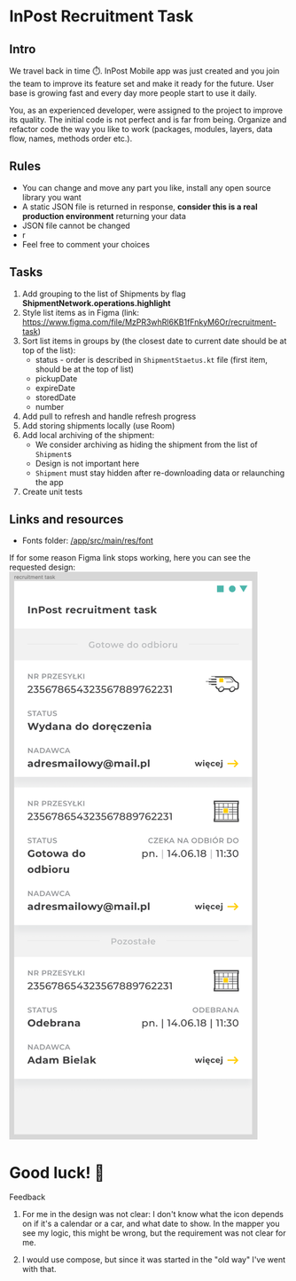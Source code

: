 # InPost Recruitment Task


## Intro
We travel back in time ⏱️. InPost Mobile app was just created and you join the team to improve its feature set and make it ready for the future.
User base is growing fast and every day more people start to use it daily.

You, as an experienced developer, were assigned to the project to improve its quality. The initial code is not perfect and is far from being.
Organize and refactor code the way you like to work (packages, modules, layers, data flow, names, methods order etc.).

## Rules
- You can change and move any part you like, install any open source library you want
- A static JSON file is returned in response, **consider this is a real production environment** returning your data
- JSON file cannot be changed
- r
- Feel free to comment your choices

## Tasks
1. Add grouping to the list of Shipments by flag **ShipmentNetwork.operations.highlight**
2. Style list items as in Figma (link: https://www.figma.com/file/MzPR3whRl6KB1fFnkyM6Or/recruitment-task)
3. Sort list items in groups by (the closest date to current date should be at top of the list):
    * status - order is described in `ShipmentStaetus.kt` file (first item, should be at the top of list)
    * pickupDate
    * expireDate
    * storedDate
    * number
4. Add pull to refresh and handle refresh progress
5. Add storing shipments locally (use Room)
6. Add local archiving of the shipment:
    * We consider archiving as hiding the shipment from the list of `Shipment`s
    * Design is not important here
    * `Shipment` must stay hidden after re-downloading data or relaunching the app
7. Create unit tests

## Links and resources
- Fonts folder: [/app/src/main/res/font](./app/src/main/res/font)

If for some reason Figma link stops working, here you can see the requested design:
![Design from Figma](./images/Figma.png)

# Good luck! 💪

Feedback
1. For me in the design was not clear: I don't know what the icon depends on if it's a calendar or a car, and what date to show. In the mapper you see my logic,
this might be wrong, but the requirement was not clear for me.

2. I would use compose, but since it was started in the "old way" I've went with that.
